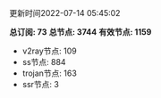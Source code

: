 更新时间2022-07-14 05:45:02

**总订阅: 73**
**总节点: 3744**
**有效节点: 1159**
- v2ray节点: 109
- ss节点: 884
- trojan节点: 163
- ssr节点: 3
